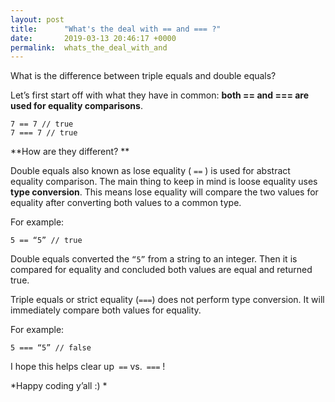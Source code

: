 ```yaml
---
layout: post
title:      "What's the deal with == and === ?"
date:       2019-03-13 20:46:17 +0000
permalink:  whats_the_deal_with_and
---
```



What is the difference between triple equals and double equals? 


Let’s first start off with what they have in common: **both == and === are used for equality comparisons**. 

```
7 == 7 // true
7 === 7 // true 
```

**How are they different? **

Double equals also known as lose equality ( `==` ) is used for abstract equality comparison. The main thing to keep in mind is loose equality uses **type conversion**. This means lose equality will compare the two values for equality after converting both values to a common type. 

For example: 

`5 == “5” // true `
 
Double equals converted the ` “5” ` from a string to an integer. Then it is compared for equality and concluded both values are equal and returned true. 

Triple equals or strict equality (`===`) does not perform type conversion. It will immediately compare both values for equality. 

For example: 

`5 === “5” // false `

I hope this helps clear up` ==` vs.` ===` ! 

*Happy coding y’all :) *

